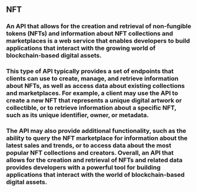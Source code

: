 ## NFT
### An API that allows for the creation and retrieval of non-fungible tokens (NFTs) and information about NFT collections and marketplaces is a web service that enables developers to build applications that interact with the growing world of blockchain-based digital assets. 

### This type of API typically provides a set of endpoints that clients can use to create, manage, and retrieve information about NFTs, as well as access data about existing collections and marketplaces. For example, a client may use the API to create a new NFT that represents a unique digital artwork or collectible, or to retrieve information about a specific NFT, such as its unique identifier, owner, or metadata. 

### The API may also provide additional functionality, such as the ability to query the NFT marketplace for information about the latest sales and trends, or to access data about the most popular NFT collections and creators. Overall, an API that allows for the creation and retrieval of NFTs and related data provides developers with a powerful tool for building applications that interact with the world of blockchain-based digital assets.